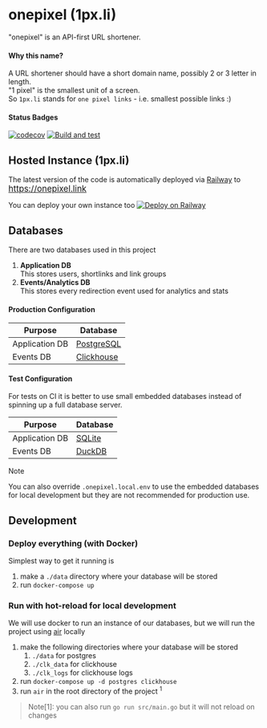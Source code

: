 # onepixel (1px.li)

"onepixel" is an API-first URL shortener. 

#### Why this name? 
A URL shortener should have a short domain name, possibly 2 or 3 letter in length.   
"1 pixel" is the smallest unit of a screen.   
So `1px.li` stands for `one pixel links` - i.e. smallest possible links :) 


#### Status Badges 
[![codecov](https://codecov.io/gh/championswimmer/onepixel_backend/graph/badge.svg?token=DL3DR6CS40)](https://codecov.io/gh/championswimmer/onepixel_backend)
[![Build and test](https://github.com/championswimmer/onepixel_backend/actions/workflows/build_test_release.yaml/badge.svg)](https://github.com/championswimmer/onepixel_backend/actions/workflows/build_test_release.yaml)

## Hosted Instance (1px.li) 
The latest version of the code is automatically deployed via [Railway](https://railway.app?referralCode=T4g5xz)
to   
<big><https://onepixel.link></big>


You can deploy your own instance too
[![Deploy on Railway](https://railway.app/button.svg)](https://railway.app/template/xAJ1-J?referralCode=T4g5xz)

## Databases 

There are two databases used in this project 

1. **Application DB**  
   This stores users, shortlinks and link groups 
2. **Events/Analytics DB**   
   This stores every redirection event used for analytics and stats 


#### Production Configuration

| Purpose        | Database                                 |
|----------------|------------------------------------------|
| Application DB | [PostgreSQL](https://www.postgresql.org) |
| Events DB      | [Clickhouse](https://clickhouse.com/)    |

#### Test Configuration 
For tests on CI it is better to use small embedded databases
instead of spinning up a full database server. 

| Purpose        | Database                                    |
|----------------|---------------------------------------------|
| Application DB | [SQLite](https://www.sqlite.org/index.html) |
| Events DB      | [DuckDB](https://duckdb.org/)               |

> [!NOTE]
> You can also override `.onepixel.local.env` to use
> the embedded databases for local development
> but they are not recommended for production use.

## Development 

### Deploy everything (with Docker)

Simplest way to get it running is 

1. make a `./data` directory where your database will be stored 
2. run `docker-compose up`

### Run with hot-reload for local development 

We will use docker to run an instance of our databases, but we will run the project using [air](https://github.com/cosmtrek/air) locally  

1. make the following directories where your database will be stored
   1. `./data` for postgres
   2. `./clk_data` for clickhouse
   3. `./clk_logs` for clickhouse logs
2. run `docker-compose up -d postgres clickhouse`
3. run `air` in the root directory of the project <sup>1</sup>


> Note[1]: you can also run `go run src/main.go` but it will not reload on changes
